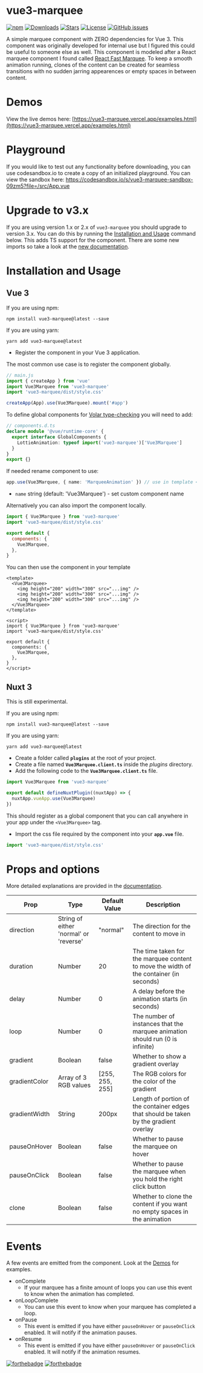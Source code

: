 # vue3-marquee

[![npm](https://img.shields.io/npm/v/vue3-marquee)](https://www.npmjs.com/package/vue3-marquee) [![Downloads](https://img.shields.io/npm/dt/vue3-marquee)](https://www.npmjs.com/package/vue3-marquee) [![Stars](https://img.shields.io/github/stars/megasanjay/vue3-marquee.svg?style=flat-square)](https://github.com/megasanjay/vue3-marquee/stargazers) [![License](https://img.shields.io/npm/l/vue3-marquee)](https://github.com/megasanjay/vue3-marquee/blob/main/LICENSE) [![GitHub issues](https://img.shields.io/github/issues/megasanjay/vue3-marquee)](https://github.com/megasanjay/vue3-marquee/issues)

A simple marquee component with ZERO dependencies for Vue 3. This component was originally developed for internal use but I figured this could be useful to someone else as well. This component is modeled after a React marquee component I found called [React Fast Marquee](https://github.com/justin-chu/react-fast-marquee). To keep a smooth animation running, clones of the content can be created for seamless transitions with no sudden jarring appearences or empty spaces in between content.

# Demos

View the live demos here: [https://vue3-marquee.vercel.app/examples.html](https://vue3-marquee.vercel.app/examples.html)

# Playground

If you would like to test out any functionality before downloading, you can use codesandbox.io to create a copy of an initialized playground. You can view the sandbox here: https://codesandbox.io/s/vue3-marquee-sandbox-09zm5?file=/src/App.vue

# Upgrade to v3.x

If you are using version 1.x or 2.x of `vue3-marquee` you should upgrade to version 3.x. You can do this by running the [Installation and Usage](#installation-and-usage) command below. This adds TS support for the component. There are some new imports so take a look at the [new documentation](https://vue3-marquee.vercel.app/guide.html#usage).

# Installation and Usage

## Vue 3

If you are using npm:

```shell
npm install vue3-marquee@latest --save
```

If you are using yarn:

```shell
yarn add vue3-marquee@latest
```

- Register the component in your Vue 3 application.

The most common use case is to register the component globally.

```js
// main.js
import { createApp } from 'vue'
import Vue3Marquee from 'vue3-marquee'
import 'vue3-marquee/dist/style.css'

createApp(App).use(Vue3Marquee).mount('#app')
```

To define global components for [Volar type-checking](https://github.com/johnsoncodehk/volar/tree/master/extensions/vscode-vue-language-features#usage) you will need to add:

```ts
// components.d.ts
declare module '@vue/runtime-core' {
  export interface GlobalComponents {
    LottieAnimation: typeof import('vue3-marquee')['Vue3Marquee']
  }
}
export {}
```

If needed rename component to use:

```ts
app.use(Vue3Marquee, { name: 'MarqueeAnimation' }) // use in template <MarqueeAnimation />
```

- `name` string (default: 'Vue3Marquee') - set custom component name

Alternatively you can also import the component locally.

```js
import { Vue3Marquee } from 'vue3-marquee'
import 'vue3-marquee/dist/style.css'

export default {
  components: {
    Vue3Marquee,
  },
}
```

You can then use the component in your template

```vue
<template>
  <Vue3Marquee>
    <img height="200" width="300" src="...img" />
    <img height="200" width="300" src="...img" />
    <img height="200" width="300" src="...img" />
  </Vue3Marquee>
</template>

<script>
import { Vue3Marquee } from 'vue3-marquee'
import 'vue3-marquee/dist/style.css'

export default {
  components: {
    Vue3Marquee,
  },
}
</script>
```

## Nuxt 3

This is still experimental.

If you are using npm:

```shell
npm install vue3-marquee@latest --save
```

If you are using yarn:

```shell
yarn add vue3-marquee@latest
```

- Create a folder called **`plugins`** at the root of your project.
- Create a file named **`Vue3Marquee.client.ts`** inside the _plugins_ directory.
- Add the following code to the **`Vue3Marquee.client.ts`** file.

```ts
import Vue3Marquee from 'vue3-marquee'

export default defineNuxtPlugin((nuxtApp) => {
  nuxtApp.vueApp.use(Vue3Marquee)
})
```

This should register as a global component that you can call anywhere in your app under the `<Vue3Marquee>` tag.

- Import the css file required by the component into your **`app.vue`** file.

```js
import 'vue3-marquee/dist/style.css'
```

# Props and options

More detailed explanations are provided in the [documentation](https://vue3-marquee.vercel.app/guide.html).

| Prop          | Type                                   | Default Value   | Description                                                                            |
| ------------- | -------------------------------------- | --------------- | -------------------------------------------------------------------------------------- |
| direction     | String of either 'normal' or 'reverse' | "normal"        | The direction for the content to move in                                               |
| duration      | Number                                 | 20              | The time taken for the marquee content to move the width of the container (in seconds) |
| delay         | Number                                 | 0               | A delay before the animation starts (in seconds)                                       |
| loop          | Number                                 | 0               | The number of instances that the marquee animation should run (0 is infinite)          |
| gradient      | Boolean                                | false           | Whether to show a gradient overlay                                                     |
| gradientColor | Array of 3 RGB values                  | [255, 255, 255] | The RGB colors for the color of the gradient                                           |
| gradientWidth | String                                 | 200px           | Length of portion of the container edges that should be taken by the gradient overlay  |
| pauseOnHover  | Boolean                                | false           | Whether to pause the marquee on hover                                                  |
| pauseOnClick  | Boolean                                | false           | Whether to pause the marquee when you hold the right click button                      |
| clone         | Boolean                                | false           | Whether to clone the content if you want no empty spaces in the animation              |

# Events

A few events are emitted from the component. Look at the [Demos](#Demos) for examples.

- onComplete
  - If your marquee has a finite amount of loops you can use this event to know when the animation has completed.
- onLoopComplete
  - You can use this event to know when your marquee has completed a loop.
- onPause
  - This event is emitted if you have either `pauseOnHover` or `pauseOnClick` enabled. It will notify if the animation pauses.
- onResume
  - This event is emitted if you have either `pauseOnHover` or `pauseOnClick` enabled. It will notify if the animation resumes.

[![forthebadge](https://forthebadge.com/images/badges/made-with-vue.svg)](https://forthebadge.com) [![forthebadge](https://forthebadge.com/images/badges/built-with-love.svg)](https://forthebadge.com)
